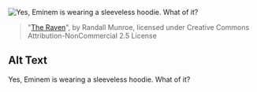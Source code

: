 ![Yes, Eminem is wearing a sleeveless hoodie.  What of it?](https://imgs.xkcd.com/comics/the_raven.jpg)
> "[The Raven](https://xkcd.com/133/)", by Randall Munroe, licensed under Creative Commons Attribution-NonCommercial 2.5 License

## Alt Text
Yes, Eminem is wearing a sleeveless hoodie.  What of it?
